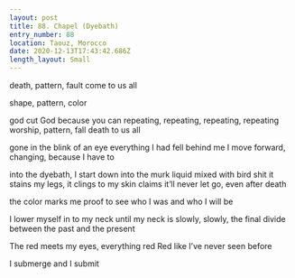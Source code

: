 ```yaml
---
layout: post
title: 88. Chapel (Dyebath)
entry_number: 88
location: Taouz, Morocco
date: 2020-12-13T17:43:42.686Z
length_layout: Small
---
```

death, pattern, fault
come to us all 

shape, pattern, color

god cut God because you can
repeating, repeating, repeating, repeating 
worship, pattern, fall
death to us all

gone in the blink of an eye
everything I had fell behind me 
I move forward, changing, because I have to

into the dyebath, I start down
into the murk liquid mixed with bird shit 
it stains my legs, it clings to my skin
claims it’ll never let go, even after death

the color marks me
proof to see who I was and who I will be

I lower myself in to my neck
until my neck is slowly, slowly, 
the final divide between the past and the present
 
The red meets my eyes, everything red
Red like I’ve never seen before

I submerge and I submit
